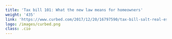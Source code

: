 ```yaml
---
title: 'Tax bill 101: What the new law means for homeowners'
weight: '435'
link: 'https://www.curbed.com/2017/12/20/16797590/tax-bill-salt-real-estate-mortgage'
logo: /images/curbed.png
class: .cio
---
```




